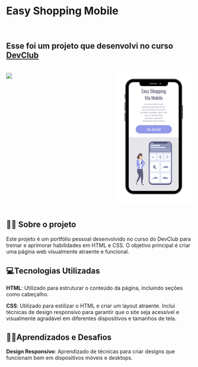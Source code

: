 <h1><strong>Easy Shopping Mobile</strong></h1>
<br>
<h2>Esse foi um projeto que desenvolvi no curso <a href="https://aulas.devclub.com.br/"><strong>DevClub</strong></a></h2>
<br>
<div style="display: flex; justify-content: space-between;">
  <img src="https://github.com/DeboraHonorato/easy-shopping/assets/169410893/c0f849e7-b7c5-47bd-bd19-322caf5f59be" style="width: 500px; height: auto;"/> <img src="https://github.com/DeboraHonorato/easy-shopping/blob/main/assets/mobile.png?raw=true" style="width: auto; height: 350px;" />
</div>
<br>
<h2>👩‍💻 Sobre o projeto</h2>
<p>Este projeto é um portfólio pessoal desenvolvido no curso do DevClub para treinar e aprimorar habilidades em HTML e CSS. O objetivo principal é criar uma página web visualmente atraente e funcional.</p>

<h2>💻​Tecnologias Utilizadas</h2>
<p><strong>HTML</strong>: Utilizado para estruturar o conteúdo da página, incluindo seções como cabeçalho.</p>
<p><strong>CSS</strong>: Utilizado para estilizar o HTML e criar um layout atraente. Inclui técnicas de design responsivo para garantir que o site seja acessível e visualmente agradável em diferentes dispositivos e tamanhos de tela.</p>

<h2>👩‍🏫​Aprendizados e Desafios</h2>
<p><strong>Design Responsivo</strong>: Aprendizado de técnicas para criar designs que funcionam bem em dispositivos móveis e desktops.</p>
